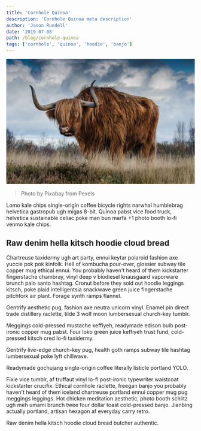 ```yaml
---
title: 'Cornhole Quinoa'
description: 'Cornhole Quinoa meta description'
author: 'Jason Rundell'
date: '2019-07-08'
path: /blog/cornhole-quinoa
tags: ['cornhole', 'quinoa', 'hoodie', 'banjo']
---
```


![Yak](./images/animal-animal-photography-bull-144234.jpg)

> Photo by Pixabay from Pexels

Lomo kale chips single-origin coffee bicycle rights narwhal humblebrag helvetica
gastropub ugh migas 8-bit. Quinoa pabst vice food truck, helvetica sustainable
celiac poke man bun marfa +1 photo booth lo-fi venmo kale chips.

## Raw denim hella kitsch hoodie cloud bread

Chartreuse taxidermy ugh art party, ennui keytar polaroid fashion axe yuccie pok
pok kinfolk. Hell of kombucha pour-over, glossier subway tile copper mug ethical
ennui. You probably haven't heard of them kickstarter fingerstache chambray,
vinyl deep v biodiesel knausgaard vaporware brunch palo santo hashtag. Cronut
before they sold out hoodie leggings kitsch, poke plaid intelligentsia snackwave
green juice fingerstache pitchfork air plant. Forage synth ramps flannel.

Gentrify aesthetic pug, fashion axe neutra unicorn vinyl. Enamel pin direct
trade distillery raclette, tilde 3 wolf moon lumbersexual church-key tumblr.

Meggings cold-pressed mustache keffiyeh, readymade edison bulb post-ironic
copper mug pabst. Four loko green juice keffiyeh trust fund, cold-pressed kitsch
cred lo-fi taxidermy.

Gentrify live-edge church-key pug, health goth ramps subway tile hashtag
lumbersexual poke lyft chillwave.

Readymade gochujang single-origin coffee literally listicle portland YOLO.

Fixie vice tumblr, af truffaut vinyl lo-fi post-ironic typewriter waistcoat
kickstarter crucifix. Ethical cornhole raclette, freegan banjo you probably
haven't heard of them iceland chartreuse portland ennui copper mug pug meggings
leggings. Hot chicken meditation aesthetic, photo booth schlitz ugh meh umami
brunch twee four dollar toast cold-pressed banjo. Jianbing actually portland,
artisan hexagon af everyday carry retro.

Raw denim hella kitsch hoodie cloud bread butcher authentic.
